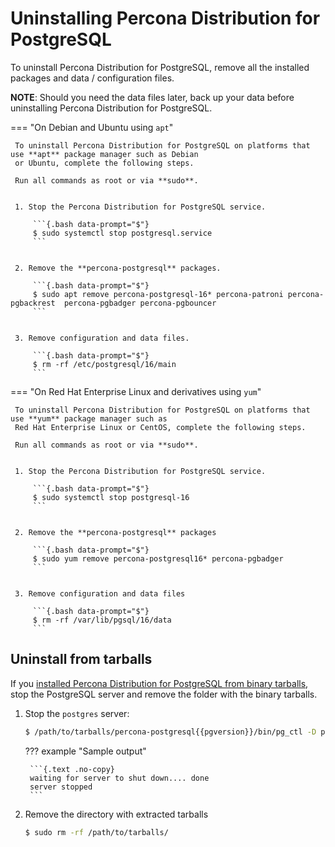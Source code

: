 # Uninstalling Percona Distribution for PostgreSQL

To uninstall Percona Distribution for PostgreSQL, remove all the installed packages and data / configuration files.

**NOTE**: Should you need the data files later, back up your data before uninstalling Percona Distribution for PostgreSQL.

=== "On Debian and Ubuntu using `apt`"

     To uninstall Percona Distribution for PostgreSQL on platforms that use **apt** package manager such as Debian
     or Ubuntu, complete the following steps.

     Run all commands as root or via **sudo**.


     1. Stop the Percona Distribution for PostgreSQL service.

         ```{.bash data-prompt="$"}
         $ sudo systemctl stop postgresql.service
         ```


     2. Remove the **percona-postgresql** packages.

         ```{.bash data-prompt="$"}
         $ sudo apt remove percona-postgresql-16* percona-patroni percona-pgbackrest  percona-pgbadger percona-pgbouncer
         ```


     3. Remove configuration and data files.

         ```{.bash data-prompt="$"}
         $ rm -rf /etc/postgresql/16/main
         ```

=== "On Red Hat Enterprise Linux and derivatives using `yum`"

     To uninstall Percona Distribution for PostgreSQL on platforms that use **yum** package manager such as
     Red Hat Enterprise Linux or CentOS, complete the following steps.

     Run all commands as root or via **sudo**.


     1. Stop the Percona Distribution for PostgreSQL service.
        
         ```{.bash data-prompt="$"}
         $ sudo systemctl stop postgresql-16
         ```


     2. Remove the **percona-postgresql** packages

         ```{.bash data-prompt="$"}
         $ sudo yum remove percona-postgresql16* percona-pgbadger
         ```


     3. Remove configuration and data files

         ```{.bash data-prompt="$"}
         $ rm -rf /var/lib/pgsql/16/data
         ```

## Uninstall from tarballs

If you [installed Percona Distribution for PostgreSQL from binary tarballs](tarball.md), stop the PostgreSQL server and remove the folder with the binary tarballs.

1. Stop the `postgres` server:

    ```{.bash data-prompt="$"}
    $ /path/to/tarballs/percona-postgresql{{pgversion}}/bin/pg_ctl -D path/to/datadir -l logfile stop
    ```

    ??? example "Sample output"

        ```{.text .no-copy}
        waiting for server to shut down.... done
        server stopped
        ```

2. Remove the directory with extracted tarballs

    ```{.bash data-prompt="$"}
    $ sudo rm -rf /path/to/tarballs/
    ```